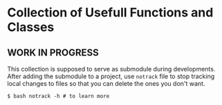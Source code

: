 # Collection of Usefull Functions and Classes

## WORK IN PROGRESS

This collection is supposed to serve as submodule during developments. After adding the submodule to a project, use `notrack` file to stop tracking local changes to files so that you can delete the ones you don't want.

	$ bash notrack -h # to learn more
